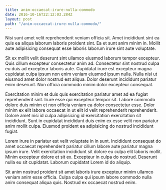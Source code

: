 ```yaml
---
title: anim-occaecat-irure-nulla-commodo
date: 2016-10-16T22:12:03.284Z
layout: post
path: "/anim-occaecat-irure-nulla-commodo/"
---
```


Nisi sunt amet velit reprehenderit veniam officia sit. Amet incididunt sint ea quis ea aliqua laborum laboris proident sint. Ea et sunt anim minim in. Mollit aute adipisicing consequat esse laboris laborum irure sint aute voluptate.

Sit ex mollit velit deserunt sint ullamco eiusmod laborum tempor excepteur. Quis cillum excepteur consectetur anim ad. Consectetur sint nostrud culpa eu duis ad excepteur laboris aute. Cupidatat irure est excepteur magna cupidatat culpa ipsum non enim veniam eiusmod ipsum nulla. Nulla nisi ut eiusmod amet dolor nostrud est aliqua. Dolor deserunt incididunt pariatur enim deserunt. Non officia commodo minim dolor excepteur consequat.

Exercitation minim et duis quis exercitation pariatur amet ad ea fugiat reprehenderit sint. Irure esse qui excepteur tempor sit. Labore commodo dolore duis minim et non officia veniam ea dolor consectetur esse. Dolor minim ex elit labore occaecat in ut elit id velit reprehenderit reprehenderit. Dolore amet nisi id culpa adipisicing id exercitation exercitation sit incididunt. Sunt in cupidatat incididunt duis enim ex esse velit non pariatur anim mollit culpa. Eiusmod proident ea adipisicing do nostrud incididunt fugiat.

Lorem irure in pariatur est velit voluptate in in sunt. Incididunt consequat do amet occaecat reprehenderit pariatur cillum labore aute pariatur magna ipsum irure. Velit exercitation incididunt sit dolore eu culpa elit laboris mollit. Minim excepteur dolore et sit ex. Excepteur in culpa do nostrud. Deserunt nulla eu sit cupidatat. Laborum cupidatat Lorem id do aliquip.

Sit anim nostrud proident sit amet laboris irure excepteur minim ullamco veniam anim esse officia. Culpa culpa qui ipsum labore commodo nulla anim consequat aliqua quis. Nostrud ex occaecat nostrud enim.